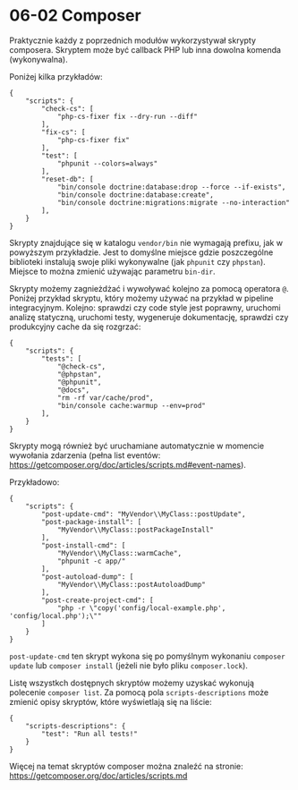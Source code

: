 # 06-02 Composer

Praktycznie każdy z poprzednich modułów wykorzystywał skrypty composera. Skryptem może być callback PHP lub inna dowolna komenda (wykonywalna).

Poniżej kilka przykładów:

```
{
    "scripts": {
        "check-cs": [
            "php-cs-fixer fix --dry-run --diff"
        ],
        "fix-cs": [
            "php-cs-fixer fix"
        ],
        "test": [
            "phpunit --colors=always"
        ],
        "reset-db": [
            "bin/console doctrine:database:drop --force --if-exists",
            "bin/console doctrine:database:create",
            "bin/console doctrine:migrations:migrate --no-interaction"
        ],
    }
}
```

Skrypty znajdujące się w katalogu `vendor/bin` nie wymagają prefixu, jak w powyższym przykładzie. Jest to domyślne miejsce gdzie poszczególne biblioteki instalują swoje pliki wykonywalne (jak `phpunit` czy `phpstan`). Miejsce to można zmienić używając parametru `bin-dir`.

Skrypty możemy zagnieżdżać i wywoływać kolejno za pomocą operatora `@`. Poniżej przykład skryptu, który możemy używać na przykład w pipeline integracyjnym. Kolejno: sprawdzi czy code style jest poprawny, uruchomi analizę statyczną, uruchomi testy, wygeneruje dokumentację, sprawdzi czy produkcyjny cache da się rozgrzać:

```
{
    "scripts": {
        "tests": [
            "@check-cs",
            "@phpstan",
            "@phpunit",
            "@docs",
            "rm -rf var/cache/prod",
            "bin/console cache:warmup --env=prod"
        ],
    }
}
```

Skrypty mogą również być uruchamiane automatycznie w momencie wywołania zdarzenia (pełna list eventów: https://getcomposer.org/doc/articles/scripts.md#event-names).

Przykładowo:

```
{
    "scripts": {
        "post-update-cmd": "MyVendor\\MyClass::postUpdate",
        "post-package-install": [
            "MyVendor\\MyClass::postPackageInstall"
        ],
        "post-install-cmd": [
            "MyVendor\\MyClass::warmCache",
            "phpunit -c app/"
        ],
        "post-autoload-dump": [
            "MyVendor\\MyClass::postAutoloadDump"
        ],
        "post-create-project-cmd": [
            "php -r \"copy('config/local-example.php', 'config/local.php');\""
        ]
    }
}
```

`post-update-cmd` ten skrypt wykona się po pomyślnym wykonaniu `composer update` lub `composer install` (jeżeli nie było pliku `composer.lock`).

Listę wszystkch dostępnych skryptów możemy uzyskać wykonują polecenie `composer list`.
Za pomocą pola `scripts-descriptions` może zmienić opisy skryptów, które wyświetlają się na liście:

```
{
    "scripts-descriptions": {
        "test": "Run all tests!"
    }
}
```

Więcej na temat skryptów composer można znaleźć na stronie: https://getcomposer.org/doc/articles/scripts.md
